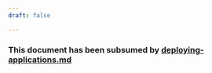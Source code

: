 ```yaml
---
draft: false

---
```

### This document has been subsumed by [deploying-applications.md](/docs/user-guide/deploying-applications/)
